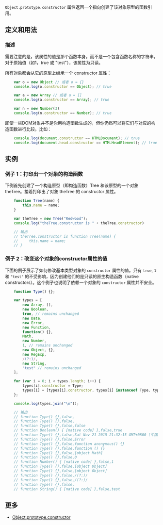 `Object.prototype.constructor` 属性返回一个指向创建了该对象原型的函数引用。

## 定义和用法

### 描述

需要注意的是，该属性的值是那个函数本身，而不是一个包含函数名称的字符串。对于原始值（如1，true 或 "test"），该属性为只读。

所有对象都会从它的原型上继承一个 constructor 属性：

```javascript
    var o = new Object // 或者 o = {}
    console.log(o.constructor == Object); // true

    var a = new Array // 或者 a = []
    console.log(a.constructor == Array); // true

    var n = new Number(3)
    console.log(n.constructor == Number); // true
```

即使一些DOM对象并不是你用构造函数生成的，但你仍然可以将它们与对应的构造函数进行比较。比如：

```javascript
    console.log(document.constructor == HTMLDocument); // true
    console.log(document.head.constructor == HTMLHeadElement); // true
```

## 实例

### 例子 1：打印出一个对象的构造函数

下例首先创建了一个构造原型（即构造函数）Tree 和该原型的一个对象 theTree。接着打印出了对象 theTree 的 constructor 属性。

```javascript
    function Tree(name) {
        this.name = name;
    }

    var theTree = new Tree("Redwood");
    console.log("theTree.constructor is " + theTree.constructor)

    // 输出
    // theTree.constructor is function Tree(name) {
    //     this.name = name;
    // }
```

### 例子 2：改变这个对象的constructor属性的值

下面的例子展示了如何修改基本类型对象的 `constructor` 属性的值。只有 `true`, `1` 和 `"test"` 的不受影响，因为创建他们的是只读的原生构造函数（native constructors）。这个例子也说明了依赖一个对象的 `constructor` 属性并不安全。

```javascript
    function Type() {};

    var types = [
        new Array, [],
        new Boolean,
        true, // remains unchanged
        new Date,
        new Error,
        new Function,
        function() {},
        Math,
        new Number,
        1, // remains unchanged
        new Object, {},
        new RegExp,
        /(?:)/,
        new String,
        "test" // remains unchanged
    ];

    for (var i = 0; i < types.length; i++) {
        types[i].constructor = Type;
        types[i] = [types[i].constructor, types[i] instanceof Type, types[i].toString()];
    };

    console.log(types.join("\n"));

    // 输出
    // function Type() {},false,
    // function Type() {},false,
    // function Type() {},false,false
    // function Boolean() { [native code] },false,true
    // function Type() {},false,Sat Nov 21 2015 21:32:15 GMT+0800 (中国标准时间)
    // function Type() {},false,Error
    // function Type() {},false,function anonymous() {}
    // function Type() {},false,function () {}
    // function Type() {},false,[object Math]
    // function Type() {},false,0
    // function Number() { [native code] },false,1
    // function Type() {},false,[object Object]
    // function Type() {},false,[object Object]
    // function Type() {},false,/(?:)/
    // function Type() {},false,/(?:)/
    // function Type() {},false,
    // function String() { [native code] },false,test
```

## 更多

*   [Object.prototype.constructor](https://developer.mozilla.org/zh-CN/docs/Web/JavaScript/Reference/Global_Objects/Object/prototype)